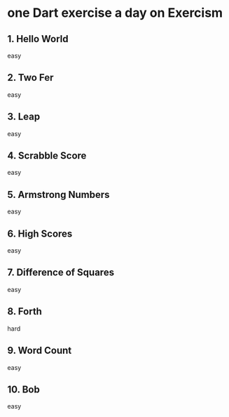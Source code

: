 # one Dart exercise a day on Exercism

## 1. Hello World
easy

## 2. Two Fer
easy

## 3. Leap
easy

## 4. Scrabble Score
easy

## 5. Armstrong Numbers
easy

## 6. High Scores
easy

## 7. Difference of Squares
easy

## 8. Forth
hard

## 9. Word Count
easy

## 10. Bob
easy